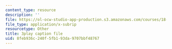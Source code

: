 ```yaml
---
content_type: resource
description: ''
file: https://ol-ocw-studio-app-production.s3.amazonaws.com/courses/18-06sc-linear-algebra-fall-2011/8feb936c240f5fb193da9707bbf48767_-eA2D_rIcNA.vtt
file_type: application/x-subrip
resourcetype: Other
title: 3play caption file
uid: 8feb936c-240f-5fb1-93da-9707bbf48767
---
```

